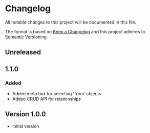 # Changelog
All notable changes to this project will be documented in this file.

The format is based on [Keep a Changelog](http://keepachangelog.com/en/1.0.0/) and this project adheres to [Semantic Versioning](http://semver.org/spec/v2.0.0.html).

## Unreleased

## 1.1.0
### Added
- Added meta box for selecting 'from' objects
- Added CRUD API for relationships

## Version 1.0.0
- Initial version
